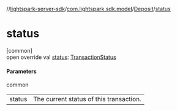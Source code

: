 //[lightspark-server-sdk](../../../index.md)/[com.lightspark.sdk.model](../index.md)/[Deposit](index.md)/[status](status.md)

# status

[common]\
open override val [status](status.md): [TransactionStatus](../-transaction-status/index.md)

#### Parameters

common

| | |
|---|---|
| status | The current status of this transaction. |
